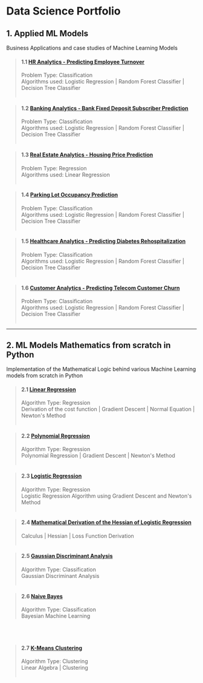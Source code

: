 # Data Science Portfolio


## 1. Applied ML Models
Business Applications and case studies of Machine Learning Models


> #### 1.1 [HR Analytics - Predicting Employee Turnover](https://github.com/ankurdhamija83/Data-Science-Portfolio/blob/master/Applied-ML-Models/HR-Analytics/HR-Analytics-Predicting%20Employee%20Turnover.ipynb)
> Problem Type: Classification<br> 
> Algorithms used: Logistic Regression | Random Forest Classifier | Decision Tree Classifier
<br><br>

> #### 1.2 [Banking Analytics - Bank Fixed Deposit Subscriber Prediction](https://github.com/ankurdhamija83/Data-Science-Portfolio/blob/master/Applied-ML-Models/Bank-Fixed-Deposit-Subscriber/Bank-Marketing-Database.ipynb)
> Problem Type: Classification<br>
> Algorithms used: Logistic Regression | Random Forest Classifier | Decision Tree Classifier
<br><br>

> #### 1.3 [Real Estate Analytics - Housing Price Prediction](https://github.com/ankurdhamija83/Data-Science-Portfolio/blob/master/Applied-ML-Models/Housing-Price-Prediction/Multi-Linear-Regression.ipynb)
> Problem Type: Regression<br>
> Algorithms used: Linear Regression
<br><br>


> #### 1.4 [Parking Lot Occupancy Prediction](https://github.com/ankurdhamija83/Data-Science-Portfolio/blob/master/Applied-ML-Models/Parking-Occupancy-Prediction/submission-final.ipynb)
> Problem Type: Classification<br>
> Algorithms used: Logistic Regression | Random Forest Classifier | Decision Tree Classifier
<br><br>

> #### 1.5 [Healthcare Analytics - Predicting Diabetes Rehospitalization](https://github.com/ankurdhamija83/Data-Science-Portfolio/blob/master/Applied-ML-Models/Predict-Diabetes-Rehospitalization/submission-final.ipynb)
> Problem Type: Classification<br>
> Algorithms used: Logistic Regression | Random Forest Classifier | Decision Tree Classifier
<br><br>

> #### 1.6 [Customer Analytics - Predicting Telecom Customer Churn](https://github.com/ankurdhamija83/Data-Science-Portfolio/blob/master/Applied-ML-Models/Telecom-Customer-Churn/Logistic-Regression.ipynb)
> Problem Type: Classification<br>
> Algorithms used: Logistic Regression | Random Forest Classifier | Decision Tree Classifier
<br><br>
<hr>

## 2. ML Models Mathematics from scratch in Python
Implementation of the Mathematical Logic behind various Machine Learning models from scratch in Python


> #### 2.1 [Linear Regression](https://github.com/ankurdhamija83/Data-Science-Portfolio/blob/master/ML-Models-Mathematics-Python-Implementation/Linear-Regression/Simple_Linear_Regression.ipynb)
> Algorithm Type: Regression <br>
> Derivation of the cost function | Gradient Descent | Normal Equation | Newton's Method
<br><br>

> #### 2.2 [Polynomial Regression](https://github.com/ankurdhamija83/Data-Science-Portfolio/blob/master/ML-Models-Mathematics-Python-Implementation/Polynomial-Regression/Polynomial-Regression-without-sklearn.ipynb)
> Algorithm Type: Regression<br>
> Polynomial Regression | Gradient Descent | Newton's Method
<br><br>

> #### 2.3 [Logistic Regression](https://github.com/ankurdhamija83/Data-Science-Portfolio/blob/master/ML-Models-Mathematics-Python-Implementation/Logistic-Regression/Logistic-Regression-Model-from-scratch/Logistic-Regression-using-Gradient-Descent-Newton-Method.ipynb)
> Algorithm Type: Regression<br>
> Logistic Regression Algorithm using Gradient Descent and Newton's Method
<br><br>

> #### 2.4 [Mathematical Derivation of the Hessian of Logistic Regression](https://github.com/ankurdhamija83/Data-Science-Portfolio/blob/master/ML-Models-Mathematics-Python-Implementation/Logistic-Regression/Hessian-Logistic-Regression-Loss-Function.ipynb)
> Calculus | Hessian | Loss Function Derivation
<br><br>

> #### 2.5 [Gaussian Discriminant Analysis](https://github.com/ankurdhamija83/Data-Science-Portfolio/blob/master/ML-Models-Mathematics-Python-Implementation/Logistic-Regression/Logistic-Regression-Model-from-scratch/Gaussian_Discriminant_Analysis.ipynb)
> Algorithm Type: Classification<br>
> Gaussian Discriminant Analysis
<br><br>

<blockquote>
 
 #### 2.6 [Naive Bayes](https://github.com/ankurdhamija83/Data-Science-Portfolio/blob/master/ML-Models-Mathematics-Python-Implementation/Naive_Bayes_and_SVM/Naive_Bayes.ipynb)
Algorithm Type: Classification<br>
Bayesian Machine Learning
</blockquote>
<br><br>

> #### 2.7 [K-Means Clustering](https://github.com/ankurdhamija83/Data-Science-Portfolio/blob/master/ML-Models-Mathematics-Python-Implementation/K-Means-Clustering/K-Means-Clustering.ipynb)
> Algorithm Type: Clustering<br>
> Linear Algebra | Clustering
<br><br>
